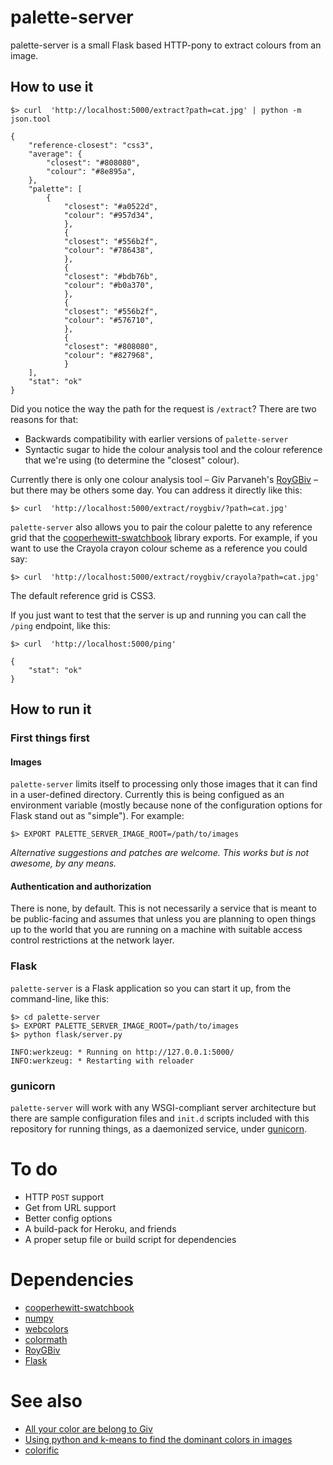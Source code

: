 # palette-server

palette-server is a small Flask based HTTP-pony to extract colours from an image.

## How to use it

	$> curl  'http://localhost:5000/extract?path=cat.jpg' | python -m json.tool

	{
		"reference-closest": "css3",
		"average": {
			"closest": "#808080", 
			"colour": "#8e895a", 
		}, 
		"palette": [
			{
				"closest": "#a0522d", 
				"colour": "#957d34", 
		        }, 
        		{
				"closest": "#556b2f", 
				"colour": "#786438", 
		        }, 
		        {
				"closest": "#bdb76b", 
				"colour": "#b0a370", 
		        }, 
		        {
				"closest": "#556b2f", 
				"colour": "#576710", 
		        }, 
		        {
				"closest": "#808080", 
				"colour": "#827968", 
		        }
		], 
		"stat": "ok"
	}

Did you notice the way the path for the request is `/extract`? There are two reasons for that:

* Backwards compatibility with earlier versions of `palette-server`
* Syntactic sugar to hide the colour analysis tool and the colour reference that we're using (to determine the "closest" colour).

Currently there is only one colour analysis tool – Giv Parvaneh's [RoyGBiv](https://github.com/givp/RoyGBiv) – but there may be others some day. You can address it directly like this:

	$> curl  'http://localhost:5000/extract/roygbiv/?path=cat.jpg'

`palette-server` also allows you to pair the colour palette to any reference grid that the [cooperhewitt-swatchbook](https://github.com/cooperhewitt/py-cooperhewitt-swatchbook) library exports. For example, if you want to use the Crayola crayon colour scheme as a reference you could say:

	$> curl  'http://localhost:5000/extract/roygbiv/crayola?path=cat.jpg'

The default reference grid is CSS3.

If you just want to test that the server is up and running you can call the `/ping` endpoint, like this:

	$> curl  'http://localhost:5000/ping'

	{
		"stat": "ok"
	}

## How to run it

### First things first

#### Images

`palette-server` limits itself to processing only those images that it can find in a user-defined directory. Currently this is being configued as an environment variable (mostly because none of the configuration options for Flask stand out as "simple"). For example:

	$> EXPORT PALETTE_SERVER_IMAGE_ROOT=/path/to/images

_Alternative suggestions and patches are welcome. This works but is not awesome, by any means._

#### Authentication and authorization

There is none, by default. This is not necessarily a service that is meant to be public-facing and assumes that unless you are planning to open things up to the world that you are running on a machine with suitable access control restrictions at the network layer.

### Flask

`palette-server` is a Flask application so you can start it up, from the command-line, like this:

	$> cd palette-server
	$> EXPORT PALETTE_SERVER_IMAGE_ROOT=/path/to/images
	$> python flask/server.py

	INFO:werkzeug: * Running on http://127.0.0.1:5000/
	INFO:werkzeug: * Restarting with reloader

### gunicorn

`palette-server` will work with any WSGI-compliant server architecture but there are sample configuration files and `init.d` scripts included with this repository for running things, as a daemonized service, under [gunicorn](http://www.gunicorn.org).

# To do

* HTTP `POST` support
* Get from URL support
* Better config options
* A build-pack for Heroku, and friends
* A proper setup file or build script for dependencies

# Dependencies

* [cooperhewitt-swatchbook](https://github.com/cooperhewitt/py-cooperhewitt-swatchbook)
* [numpy](http://pypi.python.org/pypi/numpy)
* [webcolors](http://pypi.python.org/pypi/webcolors/)
* [colormath](http://pypi.python.org/pypi/colormath/)
* [RoyGBiv](https://github.com/givp/RoyGBiv)
* [Flask](http://flask.pocoo.org/)

# See also

* [All your color are belong to Giv](http://labs.cooperhewitt.org/2013/giv-do/)	
* [Using python and k-means to find the dominant colors in images](http://charlesleifer.com/blog/using-python-and-k-means-to-find-the-dominant-colors-in-images/)
* [colorific](https://github.com/99designs/colorific)
